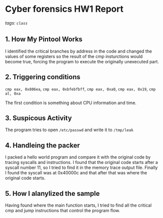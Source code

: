 # Cyber forensics HW1 Report
###### tags: `class`

## 1. How My Pintool Works
I identified the critical branches by address in the code and changed the values of some registers so the result of the cmp insturctions would become true, forcing the program to execute the originally unexecuted part.

## 2. Triggering conditions
`cmp eax, 0x806ea`, `cmp eax, 0xbfebfbff`, `cmp eax, 0xa0`, `cmp eax, 0x19`, `cmp al, 0xa`

The first condition is something about CPU information and time.


## 3. Suspicous Activity
The program tries to open `/etc/passwd` and write it to `/tmp/leak`

## 4. Handleing the packer
I packed a hello world program and compare it with the original code by tracing syscalls and instructions. I found that the original code starts after a syscall number 11, so I tried to find it in the memory trace output file. Finally I found the syscall was at 0x40000c and that after that was where the original code starts.

## 5. How I alanylized the sample
Having found where the main function starts, I tried to find all the critical cmp and jump instructions that control the program flow.
